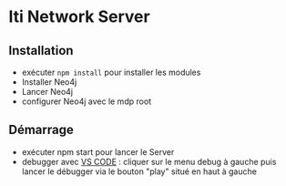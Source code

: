 # Iti Network Server

## Installation
- exécuter `npm install` pour installer les modules
- Installer Neo4j
- Lancer Neo4j
- configurer Neo4j avec le mdp root

## Démarrage
- exécuter npm start pour lancer le Server
- debugger avec [VS CODE](https://code.visualstudio.com/) : cliquer sur le menu debug à gauche puis lancer le débugger via le bouton "play" situé en haut à gauche
